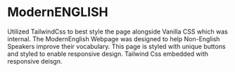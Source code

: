 # ModernENGLISH
Utilized TailwindCss to best style the page alongside Vanilla CSS which was internal. 
The ModernEnglish Webpage was designed to help Non-English Speakers improve their vocabulary.
This page is styled with unique buttons and styled to enable responsive design.
Tailwind Css embedded with responsive deisgn.
